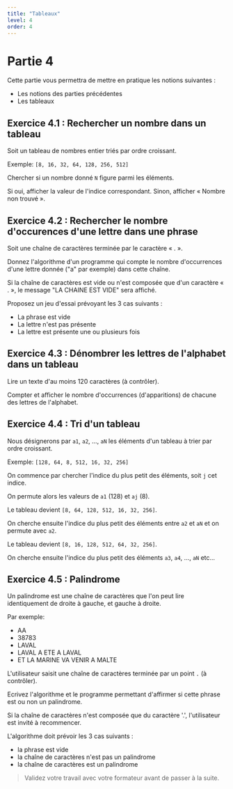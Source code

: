 ```yaml
---
title: "Tableaux"
level: 4
order: 4
---
```


# Partie 4

Cette partie vous permettra de mettre en pratique les notions suivantes : 
- Les notions des parties précédentes
- Les tableaux


## Exercice 4.1 : Rechercher un nombre dans un tableau

Soit un tableau de nombres entier triés par ordre croissant.

Exemple: `[8, 16, 32, 64, 128, 256, 512]`

Chercher si un nombre donné `N` figure parmi les éléments. 

Si oui, afficher la valeur de l'indice correspondant. Sinon, afficher « Nombre non trouvé ».


## Exercice 4.2 : Rechercher le nombre d'occurences d'une lettre dans une phrase

Soit une chaîne de caractères terminée par le caractère « . ». 

Donnez l'algorithme d'un programme qui compte le nombre d'occurrences d'une lettre donnée ("a" par exemple) dans cette chaîne. 

Si la chaîne de caractères est vide ou n'est composée que d'un caractère « . », le message "LA CHAINE EST VIDE" sera affiché.

Proposez un jeu d'essai prévoyant les 3 cas suivants :
- La phrase est vide
- La lettre n'est pas présente
- La lettre est présente une ou plusieurs fois


## Exercice 4.3 : Dénombrer les lettres de l'alphabet dans un tableau 

Lire un texte d'au moins 120 caractères (à contrôler). 

Compter et afficher le nombre d'occurrences (d'apparitions) de chacune des lettres de l'alphabet.


## Exercice 4.4 : Tri d'un tableau 

Nous désignerons par `a1`, `a2`, ..., `aN` les éléments d'un tableau à trier par ordre croissant.

Exemple: `[128, 64, 8, 512, 16, 32, 256]`

On commence par chercher l'indice du plus petit des éléments, soit `j` cet indice. 

On permute alors les valeurs de `a1` (128) et `aj` (8).

Le tableau devient `[8, 64, 128, 512, 16, 32, 256]`.

On cherche ensuite l'indice du plus petit des éléments entre `a2` et `aN` et on permute avec `a2`.

Le tableau devient `[8, 16, 128, 512, 64, 32, 256]`.

On cherche ensuite l'indice du plus petit des éléments `a3`, `a4`, ..., `aN` etc... 


## Exercice 4.5 : Palindrome 

Un palindrome est une chaîne de caractères que l'on peut lire identiquement de droite à gauche, et gauche à droite.

Par exemple:
- AA
- 38783
- LAVAL
- LAVAL A ETE A LAVAL
- ET LA MARINE VA VENIR A MALTE

L'utilisateur saisit une chaîne de caractères terminée par un point `.` (à contrôler).

Ecrivez l'algorithme et le programme permettant d'affirmer si cette phrase est ou non un palindrome.

Si la chaîne de caractères n'est composée que du caractère '.', l'utilisateur est invité à recommencer.

L'algorithme doit prévoir les 3 cas suivants :
- la phrase est vide
- la chaîne de caractères n'est pas un palindrome
- la chaîne de caractères est un palindrome


> Validez votre travail avec votre formateur avant de passer à la suite.

